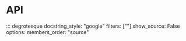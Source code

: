 API
===

::: degrotesque
    docstring_style: "google"
    filters: [""]
    show_source: False
    options:
        members_order: "source"
    